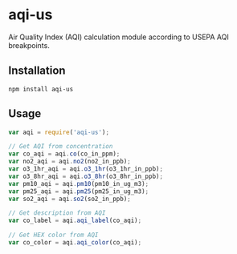 # aqi-us

Air Quality Index (AQI) calculation module according to USEPA AQI breakpoints.

## Installation

```
npm install aqi-us
```

## Usage

```javascript
var aqi = require('aqi-us');

// Get AQI from concentration
var co_aqi = aqi.co(co_in_ppm);
var no2_aqi = aqi.no2(no2_in_ppb);
var o3_1hr_aqi = aqi.o3_1hr(o3_1hr_in_ppb);
var o3_8hr_aqi = aqi.o3_8hr(o3_8hr_in_ppb);
var pm10_aqi = aqi.pm10(pm10_in_ug_m3);
var pm25_aqi = aqi.pm25(pm25_in_ug_m3);
var so2_aqi = aqi.so2(so2_in_ppb);

// Get description from AQI
var co_label = aqi.aqi_label(co_aqi);

// Get HEX color from AQI
var co_color = aqi.aqi_color(co_aqi);
```
